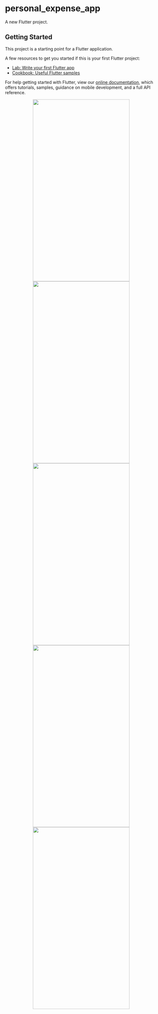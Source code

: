 # personal_expense_app

A new Flutter project.

## Getting Started

This project is a starting point for a Flutter application.

A few resources to get you started if this is your first Flutter project:

- [Lab: Write your first Flutter app](https://flutter.dev/docs/get-started/codelab)
- [Cookbook: Useful Flutter samples](https://flutter.dev/docs/cookbook)

For help getting started with Flutter, view our
[online documentation](https://flutter.dev/docs), which offers tutorials,
samples, guidance on mobile development, and a full API reference.

<p align="center">
<img src="https://user-images.githubusercontent.com/97822265/185602989-0b9ef6de-a44e-4fbf-ae3c-2fa5ef75d67b.png" width="320" height="600">
<img src="https://user-images.githubusercontent.com/97822265/185602964-2c78b2da-698b-4f88-a306-a8c544baed83.png" width="320" height="600">
<img src="https://user-images.githubusercontent.com/97822265/185602975-78dd0d59-31d6-4ab1-a1f0-2424164318af.png" width="320" height="600">
<img src="https://user-images.githubusercontent.com/97822265/185602980-b441d5be-9bfc-4844-8660-232344524dcb.png" width="320" height="600">
<img src="https://user-images.githubusercontent.com/97822265/185602985-49a01ca8-fee9-4c2f-8b27-f40a33a4fc2e.png" width="320" height="600">
</p>

